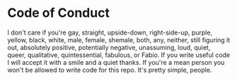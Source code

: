 # Code of Conduct

I don't care if you're gay, straight, upside-down, right-side-up, purple, yellow, black, white, male, female, shemale, both, any, neither, still figuring it out, absolutely positive, potentially negative, unassuming, loud, quiet, queer, qualitative, quintessential, fabulous, or Fabio. If you write useful code I will accept it with a smile and a quiet thanks. If you're a mean person you won't be allowed to write code for this repo. It's pretty simple, people.